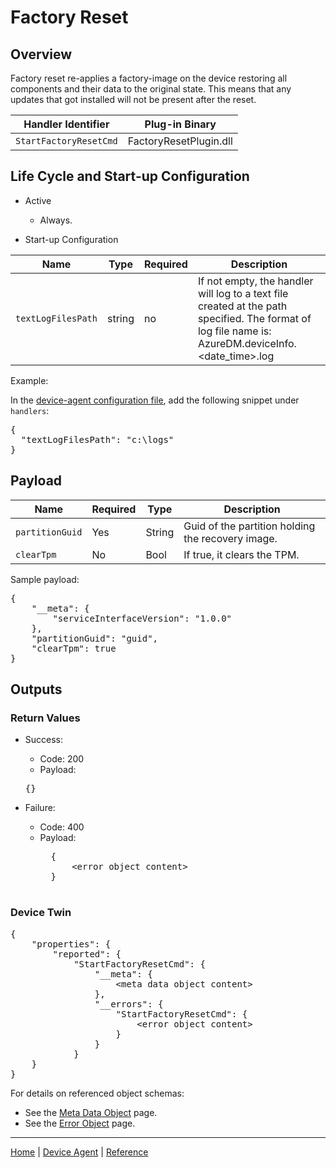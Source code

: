 # Factory Reset

## Overview

Factory reset re-applies a factory-image on the device restoring all components and their data to the original state. This means that any updates that got installed will not be present after the reset.

| Handler Identifier | Plug-in Binary
|----|----|
| `StartFactoryResetCmd` | FactoryResetPlugin.dll |

## Life Cycle and Start-up Configuration

- Active
    - Always.

- Start-up Configuration

| Name | Type | Required | Description |
|------|------|----------|-------------|
| `textLogFilesPath` | string | no | If not empty, the handler will log to a text file created at the path specified. The format of log file name is: AzureDM.deviceInfo.&lt;date_time&gt;.log |

Example:

In the [device-agent configuration file](../../reference/device-agent-configuration-file.md), add the following snippet under `handlers`:

<pre>
{
  "textLogFilesPath": "c:\logs"
}
</pre>

## Payload

| Name | Required | Type | Description |
|-----|-----|-----|-----|
| `partitionGuid` | Yes | String | Guid of the partition holding the recovery image. |
| `clearTpm` | No | Bool | If true, it clears the TPM. |

Sample payload:

<pre>
{
    "__meta": {
        "serviceInterfaceVersion": "1.0.0"
    },
    "partitionGuid": "guid",
    "clearTpm": true
}
</pre>

## Outputs

### Return Values

- Success:
    - Code: 200
    - Payload:
    <pre>{}</pre>

- Failure:
    - Code: 400
    - Payload:
        <pre>
        {
            &lt;error object content&gt;
        }
        </pre>

### Device Twin

<pre>
{
    "properties": {
        "reported": {
            "StartFactoryResetCmd": {
                "__meta": {
                    &lt;meta data object content&gt;
                },
                "__errors": {
                    "StartFactoryResetCmd": {
                        &lt;error object content&gt;
                    }
                }
            }
    }
}
</pre>

For details on referenced object schemas:

- See the [Meta Data Object](meta-object.md) page.
- See the [Error Object](error-object.md) page.

----

[Home](../../../../README.md) | [Device Agent](../../device-agent.md) | [Reference](../../reference.md)